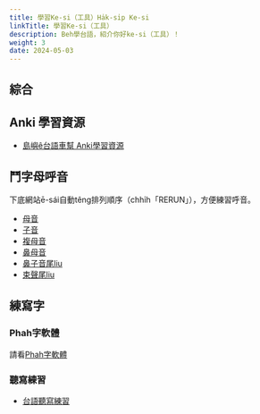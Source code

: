 ```yaml
---
title: 學習Ke-si（工具）Ha̍k-si̍p Ke-si
linkTitle: 學習Ke-si（工具）
description: Beh學台語，紹介你好ke-si（工具）！
weight: 3
date: 2024-05-03
---
```


## 綜合

## Anki 學習資源

- [島嶼ê台語車幫 Anki學習資源](https://linktr.ee/TSTGCP)

## 鬥字母呼音

下底網站ē-sái自動têng排列順序（chhi̍h「RERUN」），方便練習呼音。

- [母音](https://www.randomlists.com/list-randomizer?dup=false&qty=6&items=a%0Ai%0Au%0Ao%CD%98%0Ae%0Ao)
- [子音](https://www.randomlists.com/list-randomizer?dup=false&qty=17&items=p%0Aph%0Am%0Ab%0At%0Ath%0An%0Al%0Ak%0Akh%0Ang%0Ag%0Ah%0Ach%0Achh%0As%0Aj)
- [複母音](https://www.randomlists.com/list-randomizer?dup=false&qty=11&items=ai%0Aau%0Aia%0Aiu%0Aio%0Aio%CD%98%0Aiau%0Aui%0Aoa%0Aoe%0Aoai)
- [鼻母音](https://www.randomlists.com/list-randomizer?dup=false&qty=13&items=a%E2%81%BF%0Ai%E2%81%BF%0Ao%E2%81%BF%0Ae%E2%81%BF%0Aai%E2%81%BF%0Aau%E2%81%BF%0Aia%E2%81%BF%0Aiu%E2%81%BF%0Aiau%E2%81%BF%0Aui%E2%81%BF%0Aoa%E2%81%BF%0Aoai%E2%81%BF)
- [鼻子音尾liu](https://www.randomlists.com/list-randomizer?dup=false&qty=15&items=am%0Aan%0Aang%0Aim%0Ain%0Aiam%0Aiang%0Aiong%0Aun%0Aom%0Aong%0Aoan%0Aoang%0Aian%0Aeng)
- [束聲尾liu](https://www.randomlists.com/list-randomizer?dup=false&qty=21&items=ap%0Aat%0Aak%0Aah%0Aip%0Ait%0Aih%0Aiap%0Aiak%0Aiok%0Aut%0Auh%0Aop%0Aok%0Ao%CD%98h%0Aoat%0Aoak%0Aeh%0Aoh%0Aiat%0Aek)

## 練寫字

### Phah字軟體

請看[Phah字軟體](/chuliau/siataibun/phahjinngthe/)

### 聽寫練習

- [台語聽寫練習](https://miau715.github.io/POJTest/)
